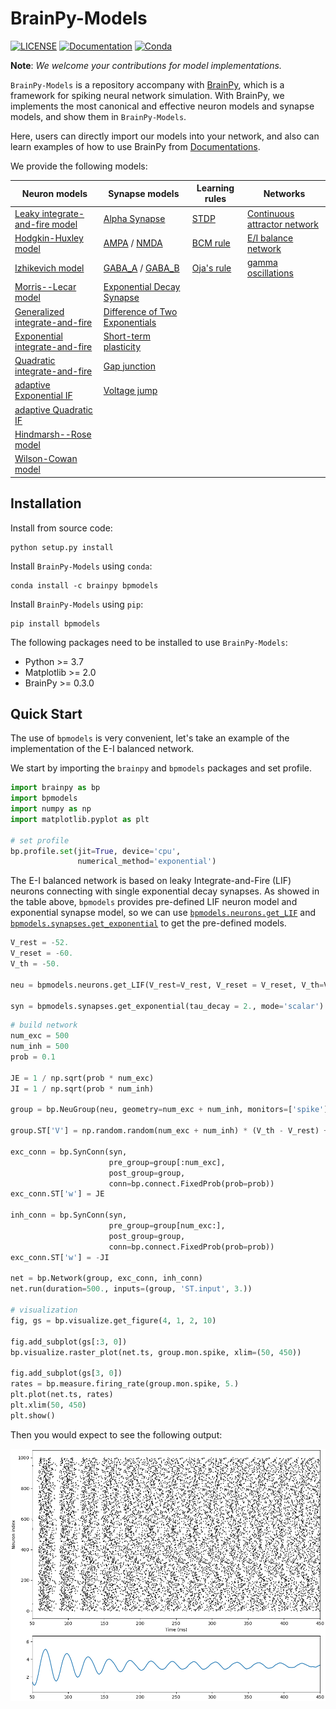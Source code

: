 # BrainPy-Models

[![LICENSE](https://anaconda.org/brainpy/brainpy/badges/license.svg)](https://github.com/PKU-NIP-Lab/BrainPy-Models)    [![Documentation](https://readthedocs.org/projects/brainpy/badge/?version=latest)](https://brainpy-models.readthedocs.io/en/latest/)     [![Conda](https://anaconda.org/brainpy/bpmodels/badges/version.svg)](https://anaconda.org/brainpy/bpmodels) 

**Note**: *We welcome your contributions for model implementations.*



`BrainPy-Models` is a repository accompany with [BrainPy](https://github.com/PKU-NIP-Lab/BrainPy), which is a framework for spiking neural network simulation. With BrainPy, we implements the most canonical and effective neuron models and synapse models, and show them in `BrainPy-Models`.

Here, users can directly import our models into your network, and also can learn examples of how to use BrainPy from [Documentations](https://brainpy-models.readthedocs.io/en/latest/).

We provide the following models:


| Neuron models                                                | Synapse models                                               | Learning rules                                               | Networks                                                     |
| ------------------------------------------------------------ | ------------------------------------------------------------ | ------------------------------------------------------------ | ------------------------------------------------------------ |
| [Leaky integrate-and-fire model](https://brainpy-models.readthedocs.io/en/latest/apis/_autosummary/bpmodels.neurons.get_LIF.html) | [Alpha Synapse](https://brainpy-models.readthedocs.io/en/latest/apis/_autosummary/bpmodels.synapses.get_alpha.html) | [STDP](https://brainpy-models.readthedocs.io/en/latest/apis/_autosummary/bpmodels.learning_rules.get_STDP1.html) | [Continuous attractor network](https://brainpy-models.readthedocs.io/en/latest/examples/networks/CANN.html) |
| [Hodgkin-Huxley model](https://brainpy-models.readthedocs.io/en/latest/apis/_autosummary/bpmodels.neurons.get_HH.html) | [AMPA](https://brainpy-models.readthedocs.io/en/latest/apis/_autosummary/bpmodels.synapses.get_AMPA1.html) / [NMDA](https://brainpy-models.readthedocs.io/en/latest/apis/_autosummary/bpmodels.synapses.get_NMDA.html) | [BCM rule](https://brainpy-models.readthedocs.io/en/latest/apis/_autosummary/bpmodels.learning_rules.get_BCM.html) | [E/I balance network](https://brainpy-models.readthedocs.io/en/latest/examples/networks/EI_balanced_network.html) |
| [Izhikevich model](https://brainpy-models.readthedocs.io/en/latest/apis/_autosummary/bpmodels.neurons.get_Izhikevich.html) | [GABA_A](https://brainpy-models.readthedocs.io/en/latest/apis/_autosummary/bpmodels.synapses.get_GABAa1.html) / [GABA_B](https://brainpy-models.readthedocs.io/en/latest/apis/_autosummary/bpmodels.synapses.get_GABAb1.html) | [Oja\'s rule](https://brainpy-models.readthedocs.io/en/latest/apis/_autosummary/bpmodels.learning_rules.get_Oja.html) | [gamma oscillations](https://brainpy-models.readthedocs.io/en/latest/examples/networks/Gamma_oscillations.html) |
| [Morris--Lecar model](https://brainpy-models.readthedocs.io/en/latest/apis/_autosummary/bpmodels.neurons.get_MorrisLecar.html) | [Exponential Decay Synapse](https://brainpy-models.readthedocs.io/en/latest/apis/_autosummary/bpmodels.synapses.get_exponential.html) |                                                              |                                                              |
| [Generalized integrate-and-fire](https://brainpy-models.readthedocs.io/en/latest/apis/_autosummary/bpmodels.neurons.get_GeneralizedIF.html) | [Difference of Two Exponentials](https://brainpy-models.readthedocs.io/en/latest/apis/_autosummary/bpmodels.synapses.get_two_exponentials.html) |                                                              |                                                              |
| [Exponential integrate-and-fire](https://brainpy-models.readthedocs.io/en/latest/apis/_autosummary/bpmodels.neurons.get_ExpIF.html) | [Short-term plasticity](https://brainpy-models.readthedocs.io/en/latest/apis/_autosummary/bpmodels.synapses.get_STP.html) |                                                              |                                                              |
| [Quadratic integrate-and-fire](https://brainpy-models.readthedocs.io/en/latest/apis/_autosummary/bpmodels.neurons.get_QuaIF.html) | [Gap junction](https://brainpy-models.readthedocs.io/en/latest/apis/_autosummary/bpmodels.synapses.get_gap_junction.html) |                                                              |                                                              |
| [adaptive Exponential IF](https://brainpy-models.readthedocs.io/en/latest/apis/_autosummary/bpmodels.neurons.get_AdExIF.html) | [Voltage jump](https://brainpy-models.readthedocs.io/en/latest/apis/_autosummary/bpmodels.synapses.get_voltage_jump.html) |                                                              |                                                              |
| [adaptive Quadratic IF](https://brainpy-models.readthedocs.io/en/latest/apis/_autosummary/bpmodels.neurons.get_AdQuaIF.html) |                                                              |                                                              |                                                              |
| [Hindmarsh--Rose model](https://brainpy-models.readthedocs.io/en/latest/apis/_autosummary/bpmodels.neurons.get_HindmarshRose.html) |                                                              |                                                              |                                                              |
| [Wilson-Cowan model](https://brainpy-models.readthedocs.io/en/latest/apis/_autosummary/bpmodels.neurons.get_WilsonCowan.html) |                                                              |                                                              |                                                              |
## Installation

Install from source code:

    python setup.py install

Install ``BrainPy-Models`` using ``conda``:

    conda install -c brainpy bpmodels

Install `BrainPy-Models` using `pip`:

    pip install bpmodels

The following packages need to be installed to use `BrainPy-Models`:

-   Python >= 3.7
-   Matplotlib >= 2.0
-   BrainPy >= 0.3.0

## Quick Start

The use of `bpmodels` is very convenient, let\'s take an example of the implementation of the E-I balanced network.

We start by importing the `brainpy` and `bpmodels` packages and set profile.

```python
import brainpy as bp
import bpmodels
import numpy as np
import matplotlib.pyplot as plt

# set profile
bp.profile.set(jit=True, device='cpu',
               numerical_method='exponential')
```

The E-I balanced network is based on leaky Integrate-and-Fire (LIF) neurons connecting with single exponential decay synapses. As showed in the table above, `bpmodels` provides pre-defined LIF neuron model and exponential synapse model, so we can use [`bpmodels.neurons.get_LIF`](https://brainpy-models.readthedocs.io/en/latest/apis/_autosummary/bpmodels.neurons.get_LIF.html#bpmodels.neurons.get_LIF) and [`bpmodels.synapses.get_exponential`](https://brainpy-models.readthedocs.io/en/latest/apis/_autosummary/bpmodels.synapses.get_exponential.html) to get the pre-defined models.

```python
V_rest = -52.
V_reset = -60.
V_th = -50.

neu = bpmodels.neurons.get_LIF(V_rest=V_rest, V_reset = V_reset, V_th=V_th, noise=0., mode='scalar')

syn = bpmodels.synapses.get_exponential(tau_decay = 2., mode='scalar')
```


```python
# build network
num_exc = 500
num_inh = 500
prob = 0.1

JE = 1 / np.sqrt(prob * num_exc)
JI = 1 / np.sqrt(prob * num_inh)

group = bp.NeuGroup(neu, geometry=num_exc + num_inh, monitors=['spike'])

group.ST['V'] = np.random.random(num_exc + num_inh) * (V_th - V_rest) + V_rest

exc_conn = bp.SynConn(syn,
                      pre_group=group[:num_exc],
                      post_group=group,
                      conn=bp.connect.FixedProb(prob=prob))
exc_conn.ST['w'] = JE

inh_conn = bp.SynConn(syn,
                      pre_group=group[num_exc:],
                      post_group=group,
                      conn=bp.connect.FixedProb(prob=prob))
exc_conn.ST['w'] = -JI

net = bp.Network(group, exc_conn, inh_conn)
net.run(duration=500., inputs=(group, 'ST.input', 3.))

# visualization
fig, gs = bp.visualize.get_figure(4, 1, 2, 10)

fig.add_subplot(gs[:3, 0])
bp.visualize.raster_plot(net.ts, group.mon.spike, xlim=(50, 450))

fig.add_subplot(gs[3, 0])
rates = bp.measure.firing_rate(group.mon.spike, 5.)
plt.plot(net.ts, rates)
plt.xlim(50, 450)
plt.show()
```

Then you would expect to see the following output:

![image](docs/images/EI_balanced.png)

